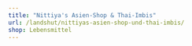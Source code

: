```yaml
---
title: "Nittiya's Asien-Shop & Thai-Imbis"
url: /landshut/nittiyas-asien-shop-und-thai-imbis/
shop: Lebensmittel
---
```

